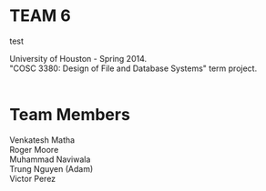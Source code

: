TEAM 6
=======
test 

University of Houston - Spring 2014. <br>
"COSC 3380: Design of File and Database Systems" term project. <br><br>

Team Members
=============

Venkatesh Matha<br>
Roger Moore<br>
Muhammad Naviwala<br>
Trung Nguyen (Adam)<br>
Victor Perez<br><br>